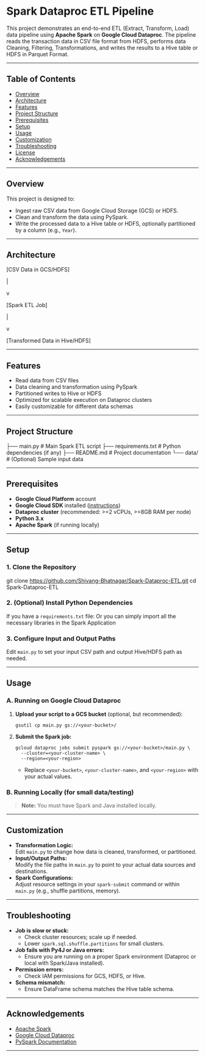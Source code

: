 # Spark Dataproc ETL Pipeline

This project demonstrates an end-to-end ETL (Extract, Transform, Load) data pipeline using **Apache Spark** on **Google Cloud Dataproc**. The pipeline reads the transaction data in CSV file format from HDFS, performs data Cleaning, Filtering, Transformations, and writes the results to a Hive table or HDFS in Parquet Format.

---

## Table of Contents

- [Overview](#overview)
- [Architecture](#architecture)
- [Features](#features)
- [Project Structure](#project-structure)
- [Prerequisites](#prerequisites)
- [Setup](#setup)
- [Usage](#usage)
- [Customization](#customization)
- [Troubleshooting](#troubleshooting)
- [License](#license)
- [Acknowledgements](#acknowledgements)

---

## Overview

This project is designed to:
- Ingest raw CSV data from Google Cloud Storage (GCS) or HDFS.
- Clean and transform the data using PySpark.
- Write the processed data to a Hive table or HDFS, optionally partitioned by a column (e.g., `Year`).

---

## Architecture
[CSV Data in GCS/HDFS]

|

v

[Spark ETL Job]

|

v

[Transformed Data in Hive/HDFS]


---

## Features

- Read data from CSV files
- Data cleaning and transformation using PySpark
- Partitioned writes to Hive or HDFS
- Optimized for scalable execution on Dataproc clusters
- Easily customizable for different data schemas

---

## Project Structure

├── main.py # Main Spark ETL script
├── requirements.txt # Python dependencies (if any)
├── README.md # Project documentation
└── data/ # (Optional) Sample input data


---

## Prerequisites

- **Google Cloud Platform** account
- **Google Cloud SDK** installed ([instructions](https://cloud.google.com/sdk/docs/install))
- **Dataproc cluster** (recommended: >=2 vCPUs, >=8GB RAM per node)
- **Python 3.x**
- **Apache Spark** (if running locally)

---

## Setup

### 1. Clone the Repository

git clone https://github.com/Shivang-Bhatnagar/Spark-Dataproc-ETL.git
cd Spark-Dataproc-ETL


### 2. (Optional) Install Python Dependencies

If you have a `requirements.txt` file:
Or you can simply import all the necessary libraries in the Spark Application


### 3. Configure Input and Output Paths

Edit `main.py` to set your input CSV path and output Hive/HDFS path as needed.

---

## Usage

### **A. Running on Google Cloud Dataproc**

1. **Upload your script to a GCS bucket** (optional, but recommended):

    ```
    gsutil cp main.py gs://<your-bucket>/
    ```

2. **Submit the Spark job:**

    ```
    gcloud dataproc jobs submit pyspark gs://<your-bucket>/main.py \
      --cluster=<your-cluster-name> \
      --region=<your-region>
    ```

   - Replace `<your-bucket>`, `<your-cluster-name>`, and `<your-region>` with your actual values.

### **B. Running Locally (for small data/testing)**

> **Note:** You must have Spark and Java installed locally.


---

## Customization

- **Transformation Logic:**  
  Edit `main.py` to change how data is cleaned, transformed, or partitioned.
- **Input/Output Paths:**  
  Modify the file paths in `main.py` to point to your actual data sources and destinations.
- **Spark Configurations:**  
  Adjust resource settings in your `spark-submit` command or within `main.py` (e.g., shuffle partitions, memory).

---

## Troubleshooting

- **Job is slow or stuck:**  
  - Check cluster resources; scale up if needed.
  - Lower `spark.sql.shuffle.partitions` for small clusters.
- **Job fails with Py4J or Java errors:**  
  - Ensure you are running on a proper Spark environment (Dataproc or local with Spark/Java installed).
- **Permission errors:**  
  - Check IAM permissions for GCS, HDFS, or Hive.
- **Schema mismatch:**  
  - Ensure DataFrame schema matches the Hive table schema.

---

## Acknowledgements

- [Apache Spark](https://spark.apache.org/)
- [Google Cloud Dataproc](https://cloud.google.com/dataproc)
- [PySpark Documentation](https://spark.apache.org/docs/latest/api/python/)

---



